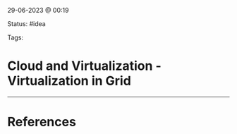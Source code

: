29-06-2023 @ 00:19

Status: #idea

Tags: 

# Cloud and Virtualization - Virtualization in Grid



---
# References
